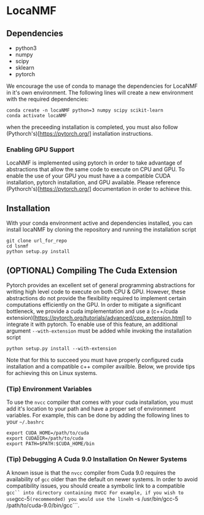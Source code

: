 # LocaNMF



## Dependencies

- python3
- numpy
- scipy
- sklearn
- pytorch

We encourage the use of conda to manage the dependencies for LocaNMF in it's own environment. 
The following lines will create a new environment with the required dependencies:
```
conda create -n locaNMF python=3 numpy scipy scikit-learn
conda activate locaNMF
```
when the preceeding installation is completed, you must also follow (Pythorch's)[https://pytorch.org/] installation instructions.

### Enabling GPU Support

LocaNMF is implemented using pytorch in order to take advantage of abstractions that allow the same code to execute on CPU and GPU. 
To enable the use of your GPU you must have a a compatible CUDA installation, pytorch installation, and GPU available.
Please reference (Pythorch's)[https://pytorch.org/] documentation in order to achieve this.

## Installation

With your conda environment active and dependencies installed, you can install locaNMF by cloning the repository and running the installation script
```
git clone url_for_repo
cd lsnmf
python setup.py install
```

## (OPTIONAL) Compiling The Cuda Extension

Pytorch provides an excellent set of general programming abstractions for writing high level code to execute on both CPU & GPU.
However, these abstractions do not provide the flexibility required to implement certain computations efficiently on the GPU.
In order to mitigate a significant bottleneck, we provide a cuda implementation and use a (c++/cuda extension)[https://pytorch.org/tutorials/advanced/cpp_extension.html] to integrate it with pytorch.
To enable use of this feature, an additional argument ```--with-extension``` must be added while invoking the installation script

```python setup.py install --with-extension```

Note that for this to succeed you must have properly configured cuda installation and a compatible c++ compiler availble. 
Below, we provide tips for achieving this on Linux systems.

### (Tip) Environment Variables

To use the ```nvcc``` compiler that comes with your cuda installation, you must add it's location to your path and have a proper set of environment variables. 
For example, this can be done by adding the following lines to your ```~/.bashrc```

```
export CUDA_HOME=/path/to/cuda
export CUDADIR=/path/to/cuda
export PATH=$PATH:$CUDA_HOME/bin
```
### (Tip) Debugging A Cuda 9.0 Installation On Newer Systems

A known issue is that the ```nvcc``` compiler from Cuda 9.0 requires the availability of ```gcc``` older than the default on newer systems.
In order to avoid compatibility issues, you should create a symbolic link to a compatible ```gcc`` into directory containing ```nvcc``` 
For example, if you wish to use ```gcc-5``` (recommended) you would use the line ```ln -s /usr/bin/gcc-5 /path/to/cuda-9.0/bin/gcc```.
